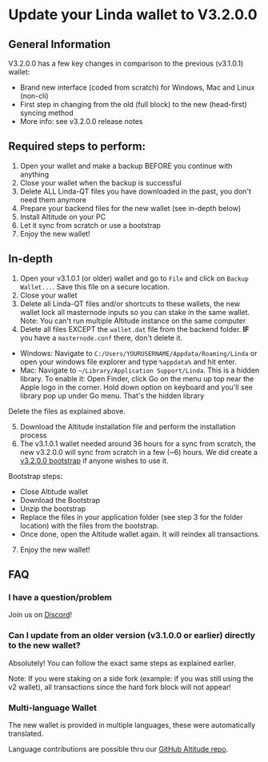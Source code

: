 # Update your Linda wallet to V3.2.0.0
## General Information
V3.2.0.0 has a few key changes in comparison to the previous (v3.1.0.1) wallet:
* Brand new interface (coded from scratch) for Windows, Mac and Linux (non-cli)
* First step in changing from the old (full block) to the new (head-first) syncing method
* More info: see v3.2.0.0 release notes

## Required steps to perform:
1. Open your wallet and make a backup BEFORE you continue with anything
2. Close your wallet when the backup is successful
3. Delete ALL Linda-QT files you have downloaded in the past, you don't need them anymore
4. Prepare your backend files for the new wallet (see in-depth below)
5. Install Altitude on your PC
6. Let it sync from scratch or use a bootstrap
7. Enjoy the new wallet!

## In-depth
1. Open your v3.1.0.1 (or older) wallet and go to `File` and click on `Backup Wallet...`.
Save this file on a secure location.
2. Close your wallet
3. Delete all Linda-QT files and/or shortcuts to these wallets, the new wallet lock all masternode inputs so you can stake in the same wallet.
Note: You can't run multiple Altitude instance on the same computer
4. Delete all files EXCEPT the `wallet.dat` file from the backend folder. __IF__ you have a `masternode.conf` there, don't delete it.
* Windows: Navigate to `C:/Users/YOURUSERNAME/Appdata/Roaming/Linda` or open your windows file explorer and type `%appdata%` and hit enter.
* Mac: Navigate to `~/Library/Application Support/Linda`. This is a hidden library. To enable it: Open Finder, click Go on the menu up top near the Apple logo in the corner. Hold down option on keyboard and you'll see library pop up under Go menu. That's the hidden library

Delete the files as explained above.

5. Download the Altitude installation file and perform the installation process
6. The v3.1.0.1 wallet needed around 36 hours for a sync from scratch, the new v3.2.0.0 will sync from scratch in a few (~6) hours. We did create a [v3.2.0.0 bootstrap](https://drive.google.com/open?id=1vJr59oEIKlPWUMo8Uzf87HOPKPETdOcj) if anyone wishes to use it.

Bootstrap steps:
* Close Altitude wallet
* Download the Bootstrap
* Unzip the bootstrap
* Replace the files in your application folder (see step 3 for the folder location) with the files from the bootstrap.
* Once done, open the Altitude wallet again. It will reindex all transactions.
7. Enjoy the new wallet!

## FAQ
### I have a question/problem
Join us on [Discord](https://discord.gg/SHNjQBv)!

### Can I update from an older version (v3.1.0.0 or earlier) directly to the new wallet?
Absolutely! You can follow the exact same steps as explained earlier.

Note: If you were staking on a side fork (example: if you was still using the v2 wallet), all transactions since the hard fork block will not appear!

### Multi-language Wallet
The new wallet is provided in multiple languages, these were automatically translated.

Language contributions are possible thru our [GitHub Altitude repo](https://github.com/TheLindaProjectInc/Altitude).
